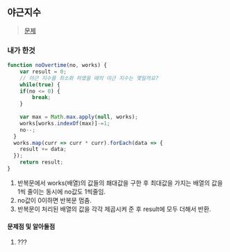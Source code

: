 ## 야근지수
> [문제](https://programmers.co.kr/learn/challenge_codes/27)
### 내가 한것
```javascript
function noOvertime(no, works) {
	var result = 0;
	// 야근 지수를 최소화 하였을 때의 야근 지수는 몇일까요?
	while(true) {
    if(no <= 0) {
    	break;
    }
    
  	var max = Math.max.apply(null, works);
    works[works.indexOf(max)]-=1;
    no--;    
  }
  works.map(curr => curr * curr).forEach(data => {
  	result += data;
  });
	return result;
}
```
1. 반복문에서 works(배열)의 값들의 쵀대값을 구한 후 최대값을 가지는 배열의 값을 1씩 줄이는 동시에 no값도 1씩줄임.
2. no값이 0이하면 반복문 멈춤.
3. 반복문이 처리된 배열의 값을 각각 제곱시켜 준 후 result에 모두 더해서 반환.
#### 문제점 및 알아둘점
1. ???